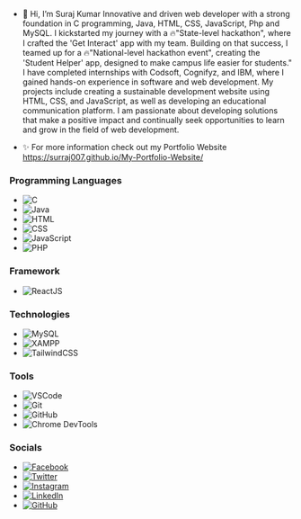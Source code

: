- 👋 Hi, I’m Suraj Kumar
Innovative and driven web developer with a strong foundation in C programming, Java, HTML, CSS, JavaScript, Php and MySQL.
I kickstarted my journey with a 🔥"State-level hackathon", where I crafted the 'Get Interact' app with my team. Building on that success, I teamed up for a 🔥"National-level hackathon event", creating the 'Student Helper' app, designed to make campus life easier for students."
I have completed internships with Codsoft, Cognifyz, and IBM, where I gained hands-on experience in software and web development.
My projects include creating a sustainable development website using HTML, CSS, and JavaScript, as well as developing an educational communication platform.
I am passionate about developing solutions that make a positive impact and continually seek opportunities to learn and grow in the field of web development.

- ✨ For more information check out my Portfolio Website https://surraj007.github.io/My-Portfolio-Website/
### Programming Languages
 - ![C](https://img.shields.io/badge/-A8B9CC?style=flat&logo=c&logoColor=black) 
 - ![Java](https://img.shields.io/badge/JAVA-007396?style=flat&logo=Java&logoColor=white) 
 - ![HTML](https://img.shields.io/badge/HTML5-E34F26?style=flat&logo=html5&logoColor=white)
 - ![CSS](https://img.shields.io/badge/CSS-1572B6?style=flat&logo=css3&logoColor=white) 
 - ![JavaScript](https://img.shields.io/badge/JavaScript-F7DF1E?style=flat&logo=javascript&logoColor=black) 
 - ![PHP](https://img.shields.io/badge/PHP-007396?style=flat&logo=php&logoColor=white) 

### Framework
 - ![ReactJS](https://img.shields.io/badge/-ReactJS-61DAFB?style=flat&logo=react&logoColor=black) 

### Technologies
 - ![MySQL](https://img.shields.io/badge/MySQL-4479A1?style=flat&logo=mysql&logoColor=white) 
 - ![XAMPP](https://img.shields.io/badge/XAMPP-FFA500?style=flat&logo=xampp&logoColor=white) 
 - ![TailwindCSS](https://img.shields.io/badge/TailwindCSS-06B6D4?style=flat&logo=tailwindcss&logoColor=white) 

### Tools
 - ![VSCode](https://img.shields.io/badge/Visual%20Studio%20Code-007ACC?style=flat&logo=visual-studio-code&logoColor=white) 
 - ![Git](https://img.shields.io/badge/Git-F05032?style=flat&logo=git&logoColor=white) 
 - ![GitHub](https://img.shields.io/badge/GitHub-181717?style=flat&logo=github&logoColor=white) 
 - ![Chrome DevTools](https://img.shields.io/badge/Chrome%20DevTools-4285F4?style=flat&logo=googlechrome&logoColor=white)

### Socials
- [![Facebook](https://img.shields.io/badge/Facebook-Suraj_Yadav-1877F2?style=social&logo=facebook)](https://www.facebook.com/surajraj.yadav.397) 
- [![Twitter](https://img.shields.io/badge/Twitter-SY_GamingPlanet-1DA1F2?style=social&logo=x)](https://x.com/SY_GamingPlanet)
- [![Instagram](https://img.shields.io/badge/Instagram-surrajjj007-E4405F?style=social&logo=instagram)](https://www.instagram.com/surrajjj007/)
- [![LinkedIn](https://img.shields.io/badge/LinkedIn-Suraj_Kumar-0A66C2?style=social&logo=linkedin)](https://www.linkedin.com/in/suraj-yadav-b8482523b/?utm_source=share&utm_campaign=share_via&utm_content=profile&utm_medium=ios_app&original_referer=)
- [![GitHub](https://img.shields.io/badge/GitHub-Surraj007-181717?style=social&logo=github)](https://github.com/Surraj007)



<!---
Surraj007/Surraj007 is a ✨ special ✨ repository because its `README.md` (this file) appears on your GitHub profile.
You can click the Preview link to take a look at your changes.
--->
 
